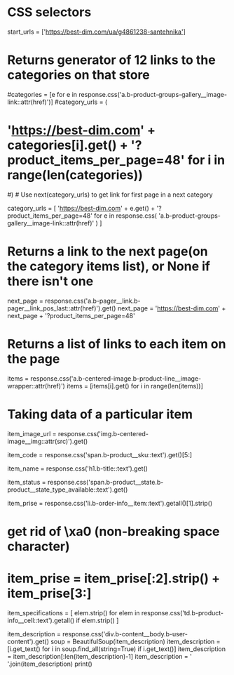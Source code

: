 # CSS selectors


start_urls = ['https://best-dim.com/ua/g4861238-santehnika']


# Returns generator of 12 links to the categories on that store
#categories = [e for e in response.css('a.b-product-groups-gallery__image-link::attr(href)')]
#category_urls = (
#    'https://best-dim.com' + categories[i].get() + '?product_items_per_page=48' for i in range(len(categories))
#)               # Use next(category_urls) to get link for first page in a next category

category_urls = [
            'https://best-dim.com' + e.get() + '?product_items_per_page=48' for e in response.css(
                'a.b-product-groups-gallery__image-link::attr(href)'
            )
        ]


# Returns a link to the next page(on the category items list), or None if there isn't one
next_page = response.css('a.b-pager__link.b-pager__link_pos_last::attr(href)').get()
next_page = 'https://best-dim.com' + next_page + '?product_items_per_page=48'


# Returns a list of links to each item on the page 
items = response.css('a.b-centered-image.b-product-line__image-wrapper::attr(href)')
items = [items[i].get() for i in range(len(items))]


# Taking data of a particular item
item_image_url = response.css('img.b-centered-image__img::attr(src)').get()

item_code = response.css('span.b-product__sku::text').get()[5:]

item_name = response.css('h1.b-title::text').get()

item_status = response.css('span.b-product__state.b-product__state_type_available::text').get()

item_prise = response.css('li.b-order-info__item::text').getall()[1].strip()
# get rid of \xa0 (non-breaking space character)
# item_prise = item_prise[:2].strip() + item_prise[3:]

item_specifications = [
    elem.strip() for elem in response.css('td.b-product-info__cell::text').getall() if elem.strip()
]

item_description = response.css('div.b-content__body.b-user-content').get()
soup = BeautifulSoup(item_description)
item_description = [i.get_text() for i in soup.find_all(string=True) if i.get_text()]
item_description = item_description[:len(item_description)-1]
item_description = ' '.join(item_description)
print()
